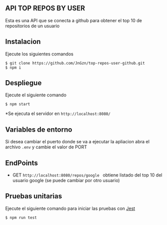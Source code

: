 ## API TOP REPOS BY USER
Esta es una API  que se conecta a github para obtener el top 10 de repositorios de un usuario

## Instalacion
Ejecute los siguientes comandos 

```
$ git clone https://github.com/JnGzn/top-repos-user-github.git
$ npm i
```

## Despliegue
Ejecute el siguiente comando
```
$ npm start
```

*Se ejecuta el servidor en ```http://localhost:8080/ ```

## Variables de entorno
Si desea cambiar el puerto donde se va a ejecutar la apliacion abra el archivo
``` .env ```
y cambie el valor de PORT

## EndPoints
* GET  ```http://localhost:8080/repos/google ``` obtiene listado del top 10 del usuario google (se puede cambiar por otro usuario)

## Pruebas unitarias

Ejecute el siguiente comando para iniciar las pruebas con [Jest](https://jestjs.io/)
```
$ npm run test
```

